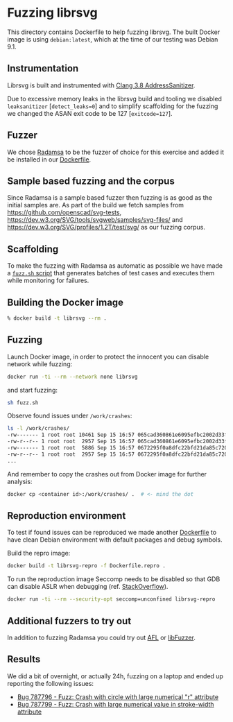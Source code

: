 # Fuzzing librsvg

This directory contains Dockerfile to help fuzzing librsvg. The built Docker
image is using `debian:latest`, which at the time of our testing was Debian 9.1.

## Instrumentation

Librsvg is built and instrumented with [Clang 3.8 AddressSanitizer](http://releases.llvm.org/3.8.0/tools/clang/docs/AddressSanitizer.html).

Due to excessive memory leaks in the librsvg build and tooling we disabled
`leaksanitizer` [`detect_leaks=0`] and to simplify scaffolding for the fuzzing we
changed the ASAN exit code to be 127 [`exitcode=127`].

## Fuzzer

We chose [Radamsa](https://github.com/aoh/radamsa) to be the fuzzer of choice
for this exercise and added it be installed in our [Dockerfile](Dockerfile).

## Sample based fuzzing and the corpus

Since Radamsa is a sample based fuzzer then fuzzing is as good as the initial
samples are. As part of the build we fetch samples from <https://github.com/openscad/svg-tests>,
<https://dev.w3.org/SVG/tools/svgweb/samples/svg-files/> and
<https://dev.w3.org/SVG/profiles/1.2T/test/svg/> as our fuzzing corpus.

## Scaffolding

To make the fuzzing with Radamsa as automatic as possible we have
made a [`fuzz.sh` script](fuzz.sh) that generates batches of test cases
and executes them while monitoring for failures.

## Building the Docker image

```sh
% docker build -t librsvg --rm .
```

## Fuzzing

Launch Docker image, in order to protect the innocent you can disable network
while fuzzing:

```sh
docker run -ti --rm --network none librsvg
```

and start fuzzing:

```sh
sh fuzz.sh
```

Observe found issues under `/work/crashes`:

```sh
ls -l /work/crashes/
-rw------- 1 root root 10461 Sep 15 16:57 065cad360861e6095efbc2002d33f7e2811751c7
-rw-r--r-- 1 root root  2957 Sep 15 16:57 065cad360861e6095efbc2002d33f7e2811751c7.txt
-rw------- 1 root root  5886 Sep 15 16:57 0672295f0a8dfc22bfd21da85c72050ab621076e
-rw-r--r-- 1 root root  2957 Sep 15 16:57 0672295f0a8dfc22bfd21da85c72050ab621076e.txt
...
```

And remember to copy the crashes out from Docker image for further analysis:

```sh
docker cp <container id>:/work/crashes/ .  # <- mind the dot
```

## Reproduction environment

To test if found issues can be reproduced we made
another [Dockerfile](Dockerfile.repro) to have clean Debian
environment with default packages and debug symbols.

Build the repro image:

```sh
docker build -t librsvg-repro -f Dockerfile.repro .
```

To run the reproduction image Seccomp needs to be disabled so that GDB
can disable ASLR when debugging (ref. [StackOverflow](https://stackoverflow.com/questions/35860527/warning-error-disabling-address-space-randomization-operation-not-permitted#comment62818827_35860527)).

```sh
docker run -ti --rm --security-opt seccomp=unconfined librsvg-repro
```

## Additional fuzzers to try out

In addition to fuzzing Radamsa you could try out [AFL](http://lcamtuf.coredump.cx/afl/)
or [libFuzzer](https://llvm.org/docs/LibFuzzer.html).

## Results

We did a bit of overnight, or actually 24h, fuzzing on a laptop and ended
up reporting the following issues:

* [Bug 787796 - Fuzz: Crash with circle with large numerical "r" attribute](https://bugzilla.gnome.org/show_bug.cgi?id=787796)
* [Bug 787799 - Fuzz: Crash with large numerical value in stroke-width attribute](https://bugzilla.gnome.org/show_bug.cgi?id=787799)
